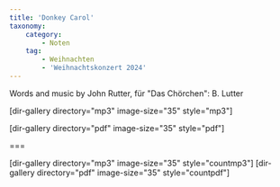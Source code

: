 ```yaml
---
title: 'Donkey Carol'
taxonomy:
    category:
        - Noten
    tag:
        - Weihnachten
        - 'Weihnachtskonzert 2024'
---
```


Words and music by John Rutter,
 für "Das Chörchen": B. Lutter

[dir-gallery directory="mp3" image-size="35" style="mp3"]

[dir-gallery directory="pdf" image-size="35" style="pdf"]

===

[dir-gallery directory="mp3" image-size="35" style="countmp3"]
[dir-gallery directory="pdf" image-size="35" style="countpdf"]